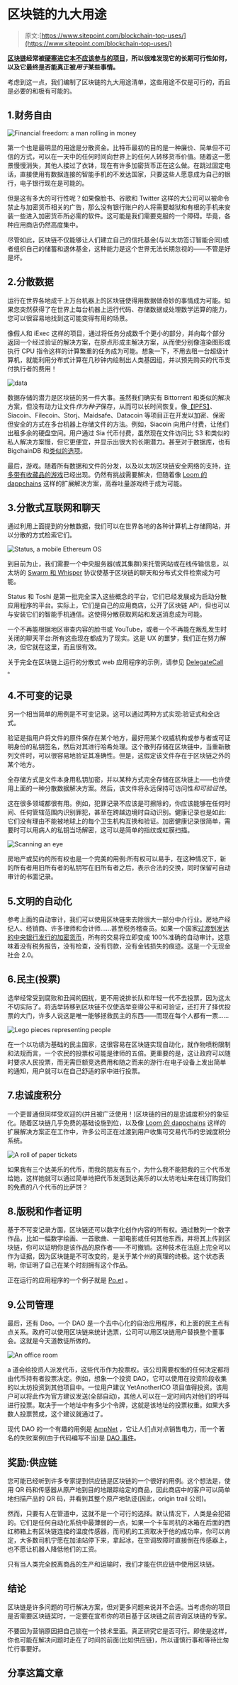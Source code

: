 # 区块链的九大用途

> 原文:[https://www.sitepoint.com/blockchain-top-uses/](https://www.sitepoint.com/blockchain-top-uses/)

**[区块链](https://bitfalls.com/2017/08/20/blockchain-explained-blockchain-works/)经常被[硬塞进它本不应该参与的项目](https://bitfalls.com/2018/05/10/probably-dont-need-blockchain-might-need-ico/)，所以很难发现它的长期可行性如何，以及它最终是否能真正被*用于*某些事情。**

考虑到这一点，我们编制了区块链的九大用途清单，这些用途不仅是可行的，而且是必要的和极有可能的。

## 1.财务自由

![Financial freedom: a man rolling in money](../Images/a476182b0bf1dff5ffda50dc526279ec.png)

第一个也是最明显的用途是分散资金。比特币最初的目的是一种廉价、简单但不可信的方式，可以在一天中的任何时间向世界上的任何人转移货币价值。随着这一愿景慢慢消失，其他人接过了衣钵，现在有许多加密货币正在这么做。在跳过固定电话，直接使用有数据连接的智能手机的不发达国家，只要这些人愿意成为自己的银行，电子银行现在是可能的。

但是这有多大的可行性呢？如果像脸书、谷歌和 Twitter 这样的大公司可以被命令禁止与加密货币相关的广告，那么没有银行账户的人将需要越狱和有根的手机来安装一些进入加密货币所必需的软件。这可能是我们需要克服的一个障碍。毕竟，各种应用商店仍然高度集中。

尽管如此，区块链不仅能够让人们建立自己的信托基金(与以太坊签订智能合同)或者组织自己的储蓄和退休基金，这种能力是这个世界无法长期忽视的——不管是好是坏。

## 2.分散数据

运行在世界各地成千上万台机器上的区块链使得用数据做奇妙的事情成为可能。如果您突然获得了在世界上每台机器上运行代码、存储数据或处理数学运算的能力，您可以很容易地找到这可能变得有用的场景。

像假人和 iExec 这样的项目，通过将任务分成数千个更小的部分，并向每个部分返回一个经过验证的解决方案，在原点形成主解决方案，从而使分别像渲染图形或执行 CPU 指令这样的计算繁重的任务成为可能。想象一下，不用去租一台超级计算机，就能利用分布式计算在几秒钟内绘制出人类基因组，并以预先购买的代币支付执行者的费用！

![data](../Images/9f368ab79e23d543c30970be3ee601c1.png)

数据存储的潜力是区块链的另一件大事。虽然我们确实有 Bittorrent 和类似的解决方案，但没有动力让文件*作为种子*保存，从而可以长时间恢复。像[【IPFS】](https://bitfalls.com/2017/10/29/ipfs-just-take-internet-back/)、Siacoin、Filecoin、Storj、Maidsafe、Datacoin 等项目正在开发以加密、保密但安全的方式在多台机器上存储文件的方法。例如，Siacoin 向用户付费，让他们出租多余的硬盘空间。用户通过 Sia 代币付费，虽然现在文件访问比 S3 和类似的私人解决方案慢，但它更便宜，并显示出很大的长期潜力。甚至对于数据库，也有 BigchainDB 和[类似的选项](https://www.sitepoint.com/managing-data-storage-with-blockchain-and-bigchaindb/)。

最后，游戏。随着所有数据和文件的分发，以及以太坊区块链安全网络的支持，[许多带有收藏品的游戏](https://bitfalls.com/2018/02/18/15-alternatives-cryptokitties-no-idea-existed/)已经出现。仍然有挑战需要解决，但随着像 [Loom 的 dappchains](https://bitfalls.com/2018/03/14/loom-token-lifelong-membership-loom-dappchains/) 这样的扩展解决方案，高吞吐量游戏终于成为可能。

## 3.分散式互联网和聊天

通过利用上面提到的分散数据，我们可以在世界各地的各种计算机上存储网站，并以分散的方式检索它们。

![Status, a mobile Ethereum OS](../Images/f528f867bd4708b4958afb125c83b791.png)

到目前为止，我们需要一个中央服务器(或其集群)来托管网站或在线传输信息，以太坊的 [Swarm 和 Whisper](https://ethereum.stackexchange.com/questions/375/what-is-swarm-and-what-is-it-used-for#388) 协议使基于区块链的聊天和分布式文件检索成为可能。

Status 和 Toshi 是第一批完全深入这些概念的平台，它们已经发展成为启动分散应用程序的平台。实际上，它们是自己的应用商店，公开了区块链 API，但也可以与安装它们的智能手机通信。这使得分散获取网站和发送消息成为可能。

一个不再能根据地区审查内容的脸书或 YouTube，或者一个不再能在叛乱发生时关闭的聊天平台:所有这些现在都成为了现实。这是 UX 的噩梦，我们正在努力解决，但它就在这里，而且很有效。

关于完全在区块链上运行的分散式 web 应用程序的示例，请参见 [DelegateCall](https://bitfalls.com/2018/03/13/delegatecall-first-real-web3-0-decentralized-app-stackoverflow-killer/) 。

## 4.不可变的记录

另一个相当简单的用例是不可变记录。这可以通过两种方式实现:验证式和全店式。

验证是指用户将文件的原件保存在某个地方，最好用某个权威机构或参与者或可证明身份的私钥签名，然后对其进行哈希处理。这个散列存储在区块链中，当重新散列文件时，可以很容易地验证其准确性。但是，这假定该文件存在于区块链之外的某个地方。

全存储方式是文件本身用私钥加密，并以某种方式完全存储在区块链上——也许使用上面的一种分散数据解决方案。然后，该文件将永远保持可访问性*和可验证性*。

这在很多领域都很有用。例如，犯罪记录不应该是可擦除的，你应该能够在任何时间、任何管辖范围内识别罪犯，甚至在跨越边境时自动识别。健康记录也是如此:它们没有理由不能被地球上的每个卫生机构互换和验证。加密健康记录很简单，需要时可以用病人的私钥当场解密，这可以是简单的指纹或虹膜扫描。

![Scanning an eye](../Images/7adf91ac8ed70349c30d723fa5eb0eb6.png)

房地产或契约的所有权也是一个完美的用例:所有权可以易手，在这种情况下，新的所有者用旧所有者的私钥写在旧所有者之后，表示合法的交换，同时保留可自动审计的书面记录。

## 5.文明的自动化

参考上面的自动审计，我们可以使用区块链来去除很大一部分中介行业。房地产经纪人、经销商、许多律师和会计师……甚至税务稽查员。如果一个国家[过渡到发达的中央银行发行的加密货币](https://bitfalls.com/2017/10/31/dkuna-use-case-government-cryptocurrency-option/)，所有的交易将立即变成 100%准确的自动审计。这意味着没有税务报告，没有检查，没有罚款，没有金钱损失的痕迹。这是一个无现金社会 2.0。

## 6.民主(投票)

选举经常受到腐败和丑闻的困扰，更不用说排长队和年轻一代不去投票，因为这太不切实际了。将选举转移到区块链不仅使选举变得公平和可验证，还打开了择优投票的大门，许多人说这是唯一能够拯救民主的东西——而现在每个人都有一票……

![Lego pieces representing people](../Images/bd667db8816add9370ad5fd7be191c75.png)

在一个以功绩为基础的民主国家，这很容易在区块链实现自动化，就作物喷粉限制和法规而言，一个农民的投票权可能是律师的五倍。更重要的是，这让政府可以随时要求人民投票，而无需巨额竞选费用和随之而来的游行:在电子设备上发出简单的通知，用户就可以在自己舒适的家中进行投票。

## 7.忠诚度积分

一个更普通但同样受欢迎的(并且被广泛使用！)区块链的目的是忠诚度积分的象征化。随着区块链几乎免费的基础设施到位，以及像 [Loom 的 dappchains](https://bitfalls.com/2018/03/14/loom-token-lifelong-membership-loom-dappchains/) 这样的扩展解决方案正在工作中，许多公司正在过渡到用户收集可交易代币的忠诚度积分系统。

![A roll of paper tickets](../Images/e36ae6920a062d4e312c26eb13645f65.png)

如果我有三个达美乐的代币，而我的朋友有五个，为什么我不能把我的三个代币发给她，这样她就可以通过简单地把代币发送到达美乐的以太坊地址来在线订购我们的免费的八个代币的比萨饼？

## 8.版税和作者证明

基于不可变记录方面，区块链还可以数字化创作内容的所有权。通过散列一个数字作品，比如一幅数字绘画、一首歌曲、一部电影或任何其他东西，并将其上传到区块链，你可以证明你是该作品的原作者——不可撤销。这种技术在法庭上完全可以作为证据，因为区块链是不可改变的，是关于某个州的真理的终极。这个状态表明，你证明了自己在某个时刻拥有这个作品。

正在运行的应用程序的一个例子就是 [Po.et](https://www.po.et/) 。

## 9.公司管理

最后，还有 Dao。一个 DAO 是一个去中心化的自治应用程序，和上面的民主点有点关系。政府可以使用区块链来统计选票，公司可以用区块链用户替换整个董事会。这就是今天道教徒所做的。

![An office room](../Images/ceaa35c188e1d88238013b6774d2ee88.png)

a 道会给投资人派发代币，这些代币作为投票权。该公司需要权衡的任何决定都将由代币持有者投票决定。例如，想象一个投资 DAO，它可以使用在投资阶段收集的以太坊投资到其他项目中。一位用户建议 YetAnotherICO 项目值得投资。该用户可以将此作为官方建议发送(全部自动)，其他人可以在一定时间内对他们的呼叫进行投票。取决于一个地址中有多少个令牌，这就是该地址的投票权重。如果大多数人投票赞成，这个建议就通过了。

现代 DAO 的一个有趣的用例是 [AmpNet](http://ampnet.io/) ，它让人们点对点销售电力，而一个著名的失败案例(由于代码编写不当)是 [DAO 事件](https://www.coindesk.com/understanding-dao-hack-journalists/)。

## 奖励:供应链

您可能已经听到许多专家提到供应链是区块链的一个很好的用例。这个想法是，使用 QR 码和传感器从原产地到目的地跟踪给定的商品，因此商店中的客户可以简单地扫描产品的 QR 码，并看到其整个原产地轨迹(因此，origin trail 公司)。

然而，只要有人在管道中，这就不是一个可行的选择。默认情况下，人类是会犯错的。它们是任何自动化系统中最薄弱的一点，如果一个卡车司机的冰箱在后面的西红柿箱上有区块链连接的温度传感器，而司机的工资取决于他的成功率，你可以肯定，大多数司机宁愿在加油站停下来，拿起冰，在空调故障时直接倒在传感器上，也不愿让机器人降低他们的工资。

只有当人类完全脱离商品的生产和运输时，我们才能在供应链中使用区块链。

## 结论

区块链是许多问题的可行解决方案，但对更多问题来说并不合适。当考虑你的项目是否需要区块链奖时，一定要在宣布你的项目基于区块链之前咨询区块链的专家。

不要因为营销原因把自己锁在一个技术里面。真正研究它是否可行。即使是这样，你也可能在解决问题时走在了时间的前面(比如供应链)，所以谨慎行事和等待比匆忙行事要好。

## 分享这篇文章